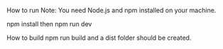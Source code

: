 How to run
Note: You need Node.js and npm installed on your machine.

npm install then npm run dev

How to build
npm run build and a dist folder should be created.
